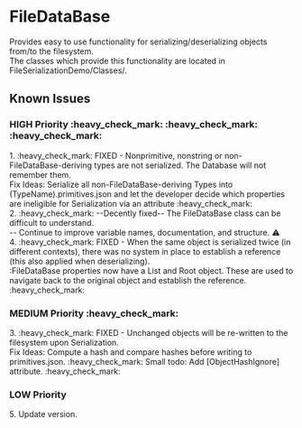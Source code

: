 # FileDataBase
Provides easy to use functionality for serializing/deserializing objects from/to the filesystem. </br>
The classes which provide this functionality are located in FileSerializationDemo/Classes/.</br>
## Known Issues
<h3>HIGH Priority :heavy_check_mark: :heavy_check_mark: :heavy_check_mark:</h3>
1. :heavy_check_mark: FIXED - Nonprimitive, nonstring or non-FileDataBase-deriving types are not serialized. The Database will not remember them.</br>
  Fix Ideas: Serialize all non-FileDataBase-deriving Types into (TypeName).primitives.json and let the developer decide which properties are ineligible for Serialization via an attribute :heavy_check_mark:</br>
2. :heavy_check_mark: --Decently fixed-- The FileDataBase class can be difficult to understand.</br>
  -- Continue to improve variable names, documentation, and structure. ⚠️</br>
4. :heavy_check_mark: FIXED - When the same object is serialized twice (in different contexts), there was no system in place to establish a reference (this also applied when deserializing). </br>
:FileDataBase properties now have a List<ObjectLinq> and Root object. These are used to navigate back to the original object and establish the reference. :heavy_check_mark:</br>
<h3>MEDIUM Priority :heavy_check_mark:</h3>
3. :heavy_check_mark: FIXED - Unchanged objects will be re-written to the filesystem upon Serialization.</br>
  Fix Ideas: Compute a hash and compare hashes before writing to primitives.json. :heavy_check_mark: Small todo: Add [ObjectHashIgnore] attribute. :heavy_check_mark:</br>
<h3>LOW Priority</h3>
5. Update version.
